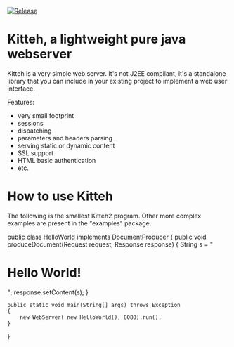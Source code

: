 [![Release](https://jitpack.io/v/msx80/kitteh.svg)](https://jitpack.io/#msx80/kitteh)

Kitteh, a lightweight pure java webserver
==========================================

Kitteh is a very simple web server. It's not J2EE compilant, it's a 
standalone library that you can include in your existing project to
implement a web user interface.

Features:
* very small footprint
* sessions
* dispatching
* parameters and headers parsing
* serving static or dynamic content
* SSL support
* HTML basic authentication
* etc.

How to use Kitteh
==================

The following is the smallest Kitteh2 program. Other more complex examples 
are present in the "examples" package.

public class HelloWorld implements DocumentProducer
{
	public void produceDocument(Request request, Response response)
	{
		String s = "<html><body><h1>Hello World!</h1></body></html>";
		response.setContent(s);
	}

	public static void main(String[] args) throws Exception
	{
		new WebServer( new HelloWorld(), 8080).run();
	}
}


